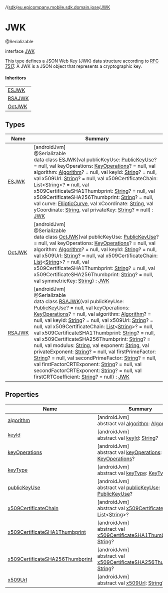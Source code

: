 //[sdk](../../../index.md)/[eu.epicompany.mobile.sdk.domain.jose](../index.md)/[JWK](index.md)

# JWK

@Serializable

interface [JWK](index.md)

This type defines a JSON Web Key (JWK) data structure according to [RFC 7517](https://www.rfc-editor.org/rfc/rfc7517). A JWK is a JSON object that represents a cryptographic key.

#### Inheritors

| |
|---|
| [ESJWK](-e-s-j-w-k/index.md) |
| [RSAJWK](-r-s-a-j-w-k/index.md) |
| [OctJWK](-oct-j-w-k/index.md) |

## Types

| Name | Summary |
|---|---|
| [ESJWK](-e-s-j-w-k/index.md) | [androidJvm]<br>@Serializable<br>data class [ESJWK](-e-s-j-w-k/index.md)(val publicKeyUse: [PublicKeyUse](../-public-key-use/index.md)? = null, val keyOperations: [KeyOperations](../-key-operations/index.md)? = null, val algorithm: [Algorithm](../-algorithm/index.md)? = null, val keyId: [String](https://kotlinlang.org/api/latest/jvm/stdlib/kotlin/-string/index.html)? = null, val x509Url: [String](https://kotlinlang.org/api/latest/jvm/stdlib/kotlin/-string/index.html)? = null, val x509CertificateChain: [List](https://kotlinlang.org/api/latest/jvm/stdlib/kotlin.collections/-list/index.html)&lt;[String](https://kotlinlang.org/api/latest/jvm/stdlib/kotlin/-string/index.html)&gt;? = null, val x509CertificateSHA1Thumbprint: [String](https://kotlinlang.org/api/latest/jvm/stdlib/kotlin/-string/index.html)? = null, val x509CertificateSHA256Thumbprint: [String](https://kotlinlang.org/api/latest/jvm/stdlib/kotlin/-string/index.html)? = null, val curve: [EllipticCurve](../-elliptic-curve/index.md), val xCoordinate: [String](https://kotlinlang.org/api/latest/jvm/stdlib/kotlin/-string/index.html), val yCoordinate: [String](https://kotlinlang.org/api/latest/jvm/stdlib/kotlin/-string/index.html), val privateKey: [String](https://kotlinlang.org/api/latest/jvm/stdlib/kotlin/-string/index.html)? = null) : [JWK](index.md) |
| [OctJWK](-oct-j-w-k/index.md) | [androidJvm]<br>@Serializable<br>data class [OctJWK](-oct-j-w-k/index.md)(val publicKeyUse: [PublicKeyUse](../-public-key-use/index.md)? = null, val keyOperations: [KeyOperations](../-key-operations/index.md)? = null, val algorithm: [Algorithm](../-algorithm/index.md)? = null, val keyId: [String](https://kotlinlang.org/api/latest/jvm/stdlib/kotlin/-string/index.html)? = null, val x509Url: [String](https://kotlinlang.org/api/latest/jvm/stdlib/kotlin/-string/index.html)? = null, val x509CertificateChain: [List](https://kotlinlang.org/api/latest/jvm/stdlib/kotlin.collections/-list/index.html)&lt;[String](https://kotlinlang.org/api/latest/jvm/stdlib/kotlin/-string/index.html)&gt;? = null, val x509CertificateSHA1Thumbprint: [String](https://kotlinlang.org/api/latest/jvm/stdlib/kotlin/-string/index.html)? = null, val x509CertificateSHA256Thumbprint: [String](https://kotlinlang.org/api/latest/jvm/stdlib/kotlin/-string/index.html)? = null, val symmetricKey: [String](https://kotlinlang.org/api/latest/jvm/stdlib/kotlin/-string/index.html)) : [JWK](index.md) |
| [RSAJWK](-r-s-a-j-w-k/index.md) | [androidJvm]<br>@Serializable<br>data class [RSAJWK](-r-s-a-j-w-k/index.md)(val publicKeyUse: [PublicKeyUse](../-public-key-use/index.md)? = null, val keyOperations: [KeyOperations](../-key-operations/index.md)? = null, val algorithm: [Algorithm](../-algorithm/index.md)? = null, val keyId: [String](https://kotlinlang.org/api/latest/jvm/stdlib/kotlin/-string/index.html)? = null, val x509Url: [String](https://kotlinlang.org/api/latest/jvm/stdlib/kotlin/-string/index.html)? = null, val x509CertificateChain: [List](https://kotlinlang.org/api/latest/jvm/stdlib/kotlin.collections/-list/index.html)&lt;[String](https://kotlinlang.org/api/latest/jvm/stdlib/kotlin/-string/index.html)&gt;? = null, val x509CertificateSHA1Thumbprint: [String](https://kotlinlang.org/api/latest/jvm/stdlib/kotlin/-string/index.html)? = null, val x509CertificateSHA256Thumbprint: [String](https://kotlinlang.org/api/latest/jvm/stdlib/kotlin/-string/index.html)? = null, val modulus: [String](https://kotlinlang.org/api/latest/jvm/stdlib/kotlin/-string/index.html), val exponent: [String](https://kotlinlang.org/api/latest/jvm/stdlib/kotlin/-string/index.html), val privateExponent: [String](https://kotlinlang.org/api/latest/jvm/stdlib/kotlin/-string/index.html)? = null, val firstPrimeFactor: [String](https://kotlinlang.org/api/latest/jvm/stdlib/kotlin/-string/index.html)? = null, val secondPrimeFactor: [String](https://kotlinlang.org/api/latest/jvm/stdlib/kotlin/-string/index.html)? = null, val firstFactorCRTExponent: [String](https://kotlinlang.org/api/latest/jvm/stdlib/kotlin/-string/index.html)? = null, val secondFactorCRTExponent: [String](https://kotlinlang.org/api/latest/jvm/stdlib/kotlin/-string/index.html)? = null, val firstCRTCoefficient: [String](https://kotlinlang.org/api/latest/jvm/stdlib/kotlin/-string/index.html)? = null) : [JWK](index.md) |

## Properties

| Name | Summary |
|---|---|
| [algorithm](algorithm.md) | [androidJvm]<br>abstract val [algorithm](algorithm.md): [Algorithm](../-algorithm/index.md)? |
| [keyId](key-id.md) | [androidJvm]<br>abstract val [keyId](key-id.md): [String](https://kotlinlang.org/api/latest/jvm/stdlib/kotlin/-string/index.html)? |
| [keyOperations](key-operations.md) | [androidJvm]<br>abstract val [keyOperations](key-operations.md): [KeyOperations](../-key-operations/index.md)? |
| [keyType](key-type.md) | [androidJvm]<br>abstract val [keyType](key-type.md): [KeyType](../-key-type/index.md) |
| [publicKeyUse](public-key-use.md) | [androidJvm]<br>abstract val [publicKeyUse](public-key-use.md): [PublicKeyUse](../-public-key-use/index.md)? |
| [x509CertificateChain](x509-certificate-chain.md) | [androidJvm]<br>abstract val [x509CertificateChain](x509-certificate-chain.md): [List](https://kotlinlang.org/api/latest/jvm/stdlib/kotlin.collections/-list/index.html)&lt;[String](https://kotlinlang.org/api/latest/jvm/stdlib/kotlin/-string/index.html)&gt;? |
| [x509CertificateSHA1Thumbprint](x509-certificate-s-h-a1-thumbprint.md) | [androidJvm]<br>abstract val [x509CertificateSHA1Thumbprint](x509-certificate-s-h-a1-thumbprint.md): [String](https://kotlinlang.org/api/latest/jvm/stdlib/kotlin/-string/index.html)? |
| [x509CertificateSHA256Thumbprint](x509-certificate-s-h-a256-thumbprint.md) | [androidJvm]<br>abstract val [x509CertificateSHA256Thumbprint](x509-certificate-s-h-a256-thumbprint.md): [String](https://kotlinlang.org/api/latest/jvm/stdlib/kotlin/-string/index.html)? |
| [x509Url](x509-url.md) | [androidJvm]<br>abstract val [x509Url](x509-url.md): [String](https://kotlinlang.org/api/latest/jvm/stdlib/kotlin/-string/index.html)? |
